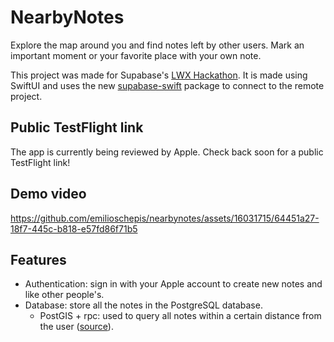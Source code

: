 # NearbyNotes

Explore the map around you and find notes left by other users. Mark an important moment or your favorite place with your own note.

This project was made for Supabase's [LWX Hackathon](https://supabase.com/blog/supabase-hackathon-lwx). 
It is made using SwiftUI and uses the new [supabase-swift](https://github.com/supabase-community/supabase-swift) package to connect to the remote project.

## Public TestFlight link

The app is currently being reviewed by Apple. Check back soon for a public TestFlight link!

## Demo video

https://github.com/emilioschepis/nearbynotes/assets/16031715/64451a27-18f7-445c-b818-e57fd86f71b5

## Features

- Authentication: sign in with your Apple account to create new notes and like other people's.
- Database: store all the notes in the PostgreSQL database.
  - PostGIS + rpc: used to query all notes within a certain distance from the user ([source](https://github.com/emilioschepis/nearbynotes/blob/main/supabase/migrations/20231210115703_create_find_notes_nearby_function.sql)).
